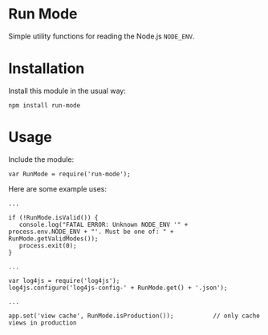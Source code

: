 Run Mode
========

Simple utility functions for reading the Node.js `NODE_ENV`.

Installation
============

Install this module in the usual way:

    npm install run-mode

Usage
=====

Include the module:

    var RunMode = require('run-mode');

Here are some example uses:

    ...

    if (!RunMode.isValid()) {
       console.log("FATAL ERROR: Unknown NODE_ENV '" + process.env.NODE_ENV + "'. Must be one of: " + RunMode.getValidModes());
       process.exit(0);
    }

    ...

    var log4js = require('log4js');
    log4js.configure('log4js-config-' + RunMode.get() + '.json');

    ...

    app.set('view cache', RunMode.isProduction());           // only cache views in production

